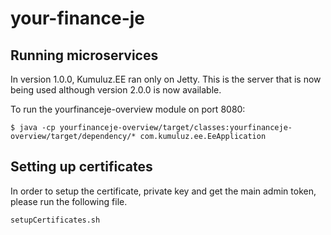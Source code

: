 # your-finance-je

## Running microservices

In version 1.0.0, Kumuluz.EE ran only on Jetty. This is the server that is now being used although version 2.0.0 is now available.

To run the yourfinanceje-overview module on port 8080:

```
$ java -cp yourfinanceje-overview/target/classes:yourfinanceje-overview/target/dependency/* com.kumuluz.ee.EeApplication
```

## Setting up certificates

In order to setup the certificate, private key and get the main admin token, please run the following file.

```bash
setupCertificates.sh
```
